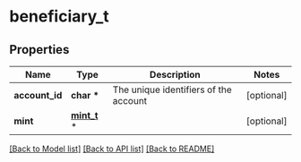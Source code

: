 # beneficiary_t

## Properties
Name | Type | Description | Notes
------------ | ------------- | ------------- | -------------
**account_id** | **char \*** | The unique identifiers of the account | [optional] 
**mint** | [**mint_t**](mint.md) \* |  | [optional] 

[[Back to Model list]](../README.md#documentation-for-models) [[Back to API list]](../README.md#documentation-for-api-endpoints) [[Back to README]](../README.md)


